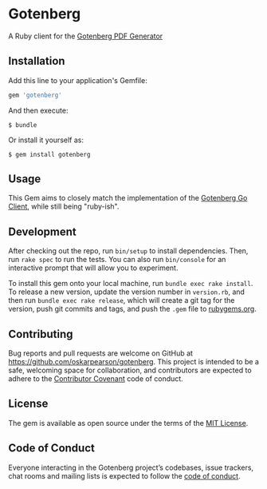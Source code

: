 # Gotenberg

A Ruby client for the [Gotenberg PDF Generator](https://github.com/thecodingmachine/gotenberg)

## Installation

Add this line to your application's Gemfile:

```ruby
gem 'gotenberg'
```

And then execute:

    $ bundle

Or install it yourself as:

    $ gem install gotenberg

## Usage

This Gem aims to closely match the implementation of the [Gotenberg Go Client](https://github.com/thecodingmachine/gotenberg-go-client),
while still being "ruby-ish".

## Development

After checking out the repo, run `bin/setup` to install dependencies. Then, run `rake spec` to run the tests. You can also run `bin/console` for an interactive prompt that will allow you to experiment.

To install this gem onto your local machine, run `bundle exec rake install`. To release a new version, update the version number in `version.rb`, and then run `bundle exec rake release`, which will create a git tag for the version, push git commits and tags, and push the `.gem` file to [rubygems.org](https://rubygems.org).

## Contributing

Bug reports and pull requests are welcome on GitHub at https://github.com/oskarpearson/gotenberg. This project is intended to be a safe, welcoming space for collaboration, and contributors are expected to adhere to the [Contributor Covenant](http://contributor-covenant.org) code of conduct.

## License

The gem is available as open source under the terms of the [MIT License](https://opensource.org/licenses/MIT).

## Code of Conduct

Everyone interacting in the Gotenberg project’s codebases, issue trackers, chat rooms and mailing lists is expected to follow the [code of conduct](https://github.com/[USERNAME]/gotenberg/blob/master/CODE_OF_CONDUCT.md).
